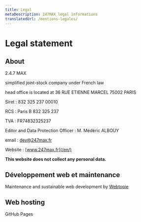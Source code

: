 ```yaml
---
title: Legal
metaDescription: 247MAX legal informations
translatedUrl: /mentions-legales/
---
```


# Legal statement

## About

2.4.7 MAX

simplified joint-stock company under French law

head office is located at 36 RUE ETIENNE MARCEL 75002 PARIS

Siret : 832 325 237 00010

RCS : Paris B 832 325 237

TVA : FR74832325237

Editor and Data Protection Officer : M. Médéric ALBOUY

email&nbsp;: [dev@247max.fr](mailto:dev@247max.fr)

Website&nbsp;: [www.247max.fr](/en/)

**This website does not collect any personal data.**

## Développement web et maintenance

Maintenance and sustainable web development by [Webtopie](https://webtopie.fr)

## Web hosting

GitHub Pages